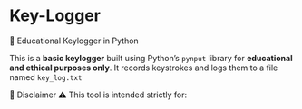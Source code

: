 # Key-Logger

🔐 Educational Keylogger in Python

This is a **basic keylogger** built using Python’s `pynput` library for **educational and ethical purposes only**. It records keystrokes and logs them to a file named `key_log.txt`

📌 Disclaimer
⚠️ This tool is intended strictly for:







